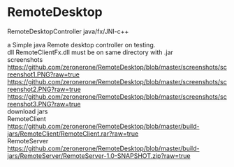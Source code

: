 # RemoteDesktop
RemoteDesktopController java/fx/JNI-c++

a Simple java Remote desktop controller 
on testing. <br>
dll RemoteClientFx.dll must be on same directory with .jar <br>
screenshots <br>
https://github.com/zeronerone/RemoteDesktop/blob/master/screenshots/screenshot1.PNG?raw=true
<br>
https://github.com/zeronerone/RemoteDesktop/blob/master/screenshots/screenshot2.PNG?raw=true
<br>
https://github.com/zeronerone/RemoteDesktop/blob/master/screenshots/screenshot3.PNG?raw=true
<br>
download jars
<br>
RemoteClient https://github.com/zeronerone/RemoteDesktop/blob/master/build-jars/RemoteClient/RemoteClient.rar?raw=true
<br>
RemoteServer https://github.com/zeronerone/RemoteDesktop/blob/master/build-jars/RemoteServer/RemoteServer-1.0-SNAPSHOT.zip?raw=true


